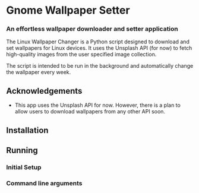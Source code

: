 # Gnome Wallpaper Setter

### An effortless wallpaper downloader and setter application


The Linux Wallpaper Changer is a Python script designed to download and set wallpapers for Linux devices. It uses the Unsplash API (for now) to fetch high-quality images from the user specified image collection.

The script is intended to be run in the background and automatically change the wallpaper every week.
## Acknowledgements

 - This app uses the Unsplash API for now. However, there is a plan to allow users to download wallpapers from any other API soon.

## Installation

## Running

### Initial Setup

### Command line arguments
